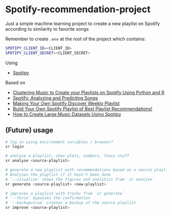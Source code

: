 # Spotify-recommendation-project

Just a simple machine learning project to create a new playlist on Spotify according to similarity to favorite songs

Remember to create `.env` at the root of the project which contains:

```bash
SPOTIPY_CLIENT_ID=<CLIENT_ID>
SPOTIPY_CLIENT_SECRET=<CLIENT_SECRET>
```

Using
* [Spotipy](https://spotipy.readthedocs.io/)

Based on
* [Clustering Music to Create your Playlists on Spotify Using Python and R](https://towardsdatascience.com/clustering-music-to-create-your-personal-playlists-on-spotify-using-python-and-k-means-a39c4158589a)
* [Spotify: Analyzing and Predicting Songs](https://medium.com/mlreview/spotify-analyzing-and-predicting-songs-58827a0fa42b)
* [Making Your Own Spotify Discover Weekly Playlist](https://towardsdatascience.com/making-your-own-discover-weekly-f1ac7546fedb)
* [Build Your Own Spotify Playlist of Best Playlist Recommendations!](https://medium.com/deep-learning-turkey/build-your-own-spotify-playlist-of-best-playlist-recommendations-fc9ebe92826a)
* [How to Create Large Music Datasets Using Spotipy](https://towardsdatascience.com/how-to-create-large-music-datasets-using-spotipy-40e7242cc6a6)

## (Future) usage

```sh
# log in using environment variables / browser?
sr login

# analyse a playlist, show plots, numbers, fancy stuff
sr analyse <source-playlist>

# generate a new playlist with recommendations based on a source playlist
# Analyses the playlist if it hasn't been done
# `--visualize` shows the figures and analytics from `sr analyse`
sr generate <source-playlist> <new-playlist>

# improves a playlist with tracks from `sr generate`
# `--force` bypasses the confirmation 
# `--backup=true` creates a backup of the source playlist
sr improve <source-playlist>
```
